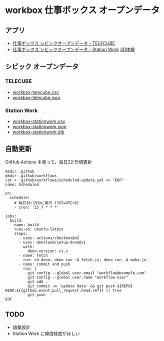 # workbox 仕事ボックス オープンデータ

## アプリ

- [仕事ボックス シビックオープンデータ - TELECUBE](https://code4fukui.github.io/workbox/workbox-telecube.html)
- [仕事ボックス シビックオープンデータ - Station Work](https://code4fukui.github.io/workbox/workbox-stationwork.html) [3D体験](https://code4fukui.github.io/workbox/workbox-stationwork-vr.html)

## シビック オープンデータ

### TELECUBE

- [workbox-telecube.csv](workbox-telecube.csv)
- [workbox-telecube.json](workbox-telecube.json)

### Station Work

- [workbox-stationwork.csv](workbox-stationwork.csv)
- [workbox-stationwork.json](workbox-stationwork.json)
- [workbox-stationwork.glb](workbox-stationwork.glb)

## 自動更新

GitHub Actions を使って、毎日22:15頃更新

```
mkdir .github
mkdir .github/workflows
cat > .github/workflows/scheduled-update.yml << "EOF"
name: Scheduled

on:
  schedule:
    # 毎日16:15分に実行 (JST=UTC+9)
    - cron: '15 7 * * *'

jobs:
  build:
    name: build
    runs-on: ubuntu-latest
    steps:
      - uses: actions/checkout@v2
      - uses: denoland/setup-deno@v1
        with:
          deno-version: v1.x
      - name: fetch
        run: cd deno; deno run -A fetch.js; deno run -A make.js
      - name: commit and push
        run: |
          git config --global user.email "workflow@example.com"
          git config --global user.name "workflow user"
          git add .
          git commit -m 'update data' && git push ${REPO} HEAD:${{github.event.pull_request.head.ref}} || true
          git push
EOF
```

## TODO

- 語彙設計
- Station Work に緯度経度がほしい
